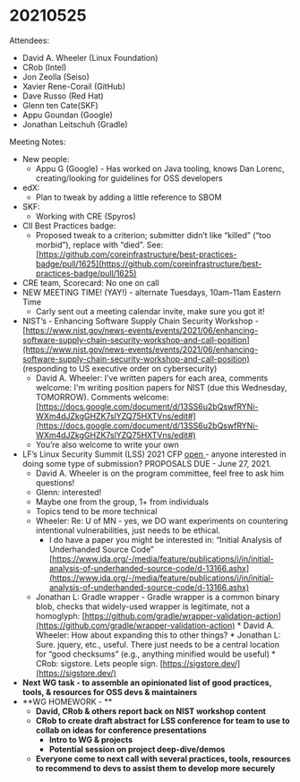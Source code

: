 # 20210525

Attendees:

* David A. Wheeler (Linux Foundation)
* CRob (Intel)
* Jon Zeolla (Seiso)
* Xavier Rene-Corail (GitHub)
* Dave Russo (Red Hat)
* Glenn ten Cate(SKF)
* Appu Goundan (Google)
* Jonathan Leitschuh (Gradle)

Meeting Notes:

* New people:
    * Appu G (Google) - Has worked on Java tooling, knows Dan Lorenc, creating/looking for guidelines for OSS developers
* edX:
    * Plan to tweak by adding a little reference to SBOM
* SKF:
    * Working with CRE (Spyros)
* CII Best Practices badge:
    * Proposed tweak to a criterion; submitter didn’t like “killed” (“too morbid”), replace with “died”. See: [https://github.com/coreinfrastructure/best-practices-badge/pull/1625](https://github.com/coreinfrastructure/best-practices-badge/pull/1625)
* CRE team, Scorecard: No one on call
* NEW MEETING TIME! (YAY!) - alternate Tuesdays, 10am-11am Eastern Time
    * Carly sent out a meeting calendar invite, make sure you got it!
* NIST’s - Enhancing Software Supply Chain Security Workshop - [https://www.nist.gov/news-events/events/2021/06/enhancing-software-supply-chain-security-workshop-and-call-position](https://www.nist.gov/news-events/events/2021/06/enhancing-software-supply-chain-security-workshop-and-call-position) (responding to US executive order on cybersecurity)
    * David A. Wheeler: I’ve written papers for each area, comments welcome: I'm writing position papers for NIST (due this Wednesday, TOMORROW). Comments welcome: [https://docs.google.com/document/d/13SS6u2bQswfRYNi-WXm4dJZkgGHZK7slYZQ75HXTVns/edit#](https://docs.google.com/document/d/13SS6u2bQswfRYNi-WXm4dJZkgGHZK7slYZQ75HXTVns/edit#)
    * You’re also welcome to write your own
* LF’s Linux Security Summit (LSS) 2021 CFP [open ](https://events.linuxfoundation.org/linux-security-summit-north-america/program/cfp/?utm_content=167184933&utm_medium=social&utm_source=linkedin&hss_channel=lcp-208777#overview)- anyone interested in doing some type of submission? PROPOSALS DUE - June 27, 2021.
    * David A. Wheeler is on the program committee, feel free to ask him questions!
    * Glenn: interested!
    * Maybe one from the group, 1+ from individuals
    * Topics tend to be more technical
    * Wheeler: Re: U of MN - yes, we DO want experiments on countering intentional vulnerabilities, just needs to be ethical.
        * I do have a paper you might be interested in: “Initial Analysis of Underhanded Source Code” [https://www.ida.org/-/media/feature/publications/i/in/initial-analysis-of-underhanded-source-code/d-13166.ashx](https://www.ida.org/-/media/feature/publications/i/in/initial-analysis-of-underhanded-source-code/d-13166.ashx)
    * Jonathan L: Gradle wrapper - Gradle wrapper is a common binary blob, checks that widely-used wrapper is legitimate, not a homoglyph: [https://github.com/gradle/wrapper-validation-action](https://github.com/gradle/wrapper-validation-action)
            * David A. Wheeler: How about expanding this to other things?
            * Jonathan L: Sure. jquery, etc., useful. There just needs to be a central location for “good checksums” (e.g., anything minified would be useful)
            * CRob: sigstore. Lets people sign. [https://sigstore.dev/](https://sigstore.dev/)
* **Next WG task - to assemble an opinionated list of good practices, tools, & resources for OSS devs & maintainers**
* **WG HOMEWORK - **
    * **David, CRob & others report back on NIST workshop content**
    * **CRob to create draft abstract for LSS conference for team to use to collab on ideas for conference presentations**
        * **Intro to WG & projects**
        * **Potential session on project deep-dive/demos**
    * **Everyone come to next call with several practices, tools, resources to recommend to devs to assist them to develop more securely**
    